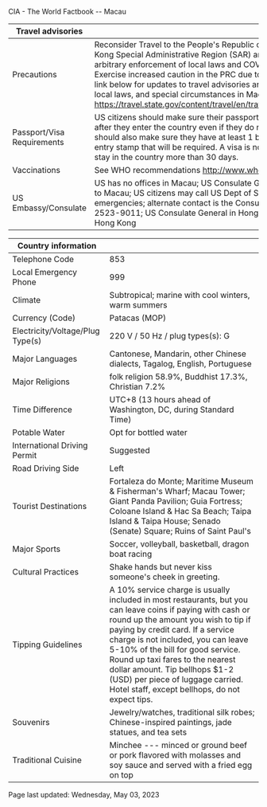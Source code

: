CIA - The World Factbook -- Macau

| Travel advisories | |
| --- | --- |
| Precautions | Reconsider Travel to the People's Republic of China (PRC), including the Hong Kong Special Administrative Region (SAR) and the Macau SAR, due to arbitrary enforcement of local laws and COVID-19-related restrictions. Exercise increased caution in the PRC due to wrongful detentions. Consult the link below for updates to travel advisories and statements on safety, security, local laws, and special circumstances in Macau.  <https://travel.state.gov/content/travel/en/traveladvisories/traveladvisories.html> |
| Passport/Visa Requirements | US citizens should make sure their passport will not expire for at least 1 month after they enter the country even if they do not intend to stay that long. They should also make sure they have at least 1 blank page in their passport for any entry stamp that will be required. A visa is not required as long as you do not stay in the country more than 30 days. |
| Vaccinations | See WHO recommendations  <http://www.who.int/> |
| US Embassy/Consulate | US has no offices in Macau; US Consulate General in Hong Kong is accredited to Macau; US citizens may call US Dept of State (202)-501-4444 for emergencies; alternate contact is the Consulate General in Hong Kong [852] 2523-9011; US Consulate General in Hong Kong, 26 Garden Road, Central, Hong Kong |

| Country information |  |
| --- | --- |
| Telephone Code | 853 |
| Local Emergency Phone | 999 |
| Climate | Subtropical; marine with cool winters, warm summers |
| Currency (Code) | Patacas (MOP) |
| Electricity/Voltage/Plug Type(s) | 220 V / 50 Hz / plug types(s): G |
| Major Languages | Cantonese, Mandarin, other Chinese dialects, Tagalog, English, Portuguese |
| Major Religions | folk religion 58.9%, Buddhist 17.3%, Christian 7.2% |
| Time Difference | UTC+8 (13 hours ahead of Washington, DC, during Standard Time) |
| Potable Water | Opt for bottled water |
| International Driving Permit | Suggested |
| Road Driving Side | Left |
| Tourist Destinations | Fortaleza do Monte; Maritime Museum & Fisherman's Wharf; Macau Tower; Giant Panda Pavilion; Guia Fortress; Coloane Island & Hac Sa Beach; Taipa Island & Taipa House; Senado (Senate) Square; Ruins of Saint Paul's |
| Major Sports | Soccer, volleyball, basketball, dragon boat racing |
| Cultural Practices | Shake hands but never kiss someone's cheek in greeting. |
| Tipping Guidelines | A 10% service charge is usually included in most restaurants, but you can leave coins if paying with cash or round up the amount you wish to tip if paying by credit card. If a service charge is not included, you can leave 5-10% of the bill for good service. Round up taxi fares to the nearest dollar amount. Tip bellhops $1-2 (USD) per piece of luggage carried. Hotel staff, except bellhops, do not expect tips. |
| Souvenirs | Jewelry/watches, traditional silk robes; Chinese-inspired paintings, jade statues, and tea sets |
| Traditional Cuisine | Minchee --- minced or ground beef or pork flavored with molasses and soy sauce and served with a fried egg on top |

Page last updated: Wednesday, May 03, 2023
